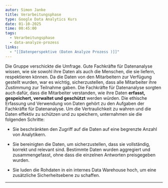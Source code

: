 ```yaml
---
autor: Simon Janke
title: Verarbeitungsphase
type: Google Data Analytics Kurs
date: 01-10-2025
time: 00:45:00
tags:
  - Verarbeitungsphase
  - data-analyze-prozess
links:
  - "[[Datenperspektive (Daten Analyze Prozess )]]"
---
```


Die Gruppe verschickte die Umfrage. Gute Fachkräfte für Datenanalyse wissen,
wie sie sowohl ihre Daten als auch die Menschen, die sie liefern, respektieren
können. Da die Daten von den Mitarbeitern zur Verfügung gestellt wurden, war es
wichtig, sicherzustellen, dass alle Mitarbeiter ihre Zustimmung zur Teilnahme
gaben. Die Fachkräfte für Datenanalyse sorgten auch dafür, dass die Mitarbeiter
verstanden, wie ihre Daten **erfasst, gespeichert, verwaltet und geschützt**
werden würden. Die ethische Erfassung und Verwendung von Daten gehört zu den
Aufgaben der Fachkräfte für Datenanalyse. Um die Vertraulichkeit zu wahren und
die Daten effektiv zu schützen und zu speichern, unternahmen sie die folgenden
Schritte:

- Sie beschränkten den Zugriff auf die Daten auf eine begrenzte Anzahl von Analytikern.

- Sie bereinigten die Daten, um sicherzustellen, dass sie vollständig, korrekt und relevant sind. Bestimmte Daten wurden aggregiert und zusammengefasst, ohne dass die einzelnen Antworten preisgegeben wurden.

- Sie luden die Rohdaten in ein internes Data Warehouse hoch, um eine zusätzliche Sicherheitsebene zu schaffen.

---
